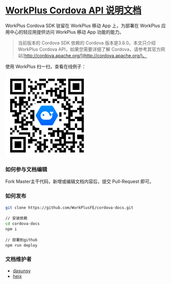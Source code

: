 # [WorkPlus Cordova API 说明文档](https://workplusfe.github.io/cordova-docs/)

WorkPlus Cordova SDK 驻留在 WorkPlus 移动 App 上，为部署在 WorkPlus 应用中心的轻应用提供访问 WorkPlus 移动 App 功能的能力。

> 当前版本的 Cordova SDK 依赖的 Cordova 版本是3.8.0。本文只介绍 WorkPlus Cordova API，如果您需要详细了解 Cordova，请参考其官方网站[http://cordova.apache.org/](http://cordova.apache.org/)。

使用 WorkPlus 扫一扫，查看在线例子：

<img src="https://github.com/WorkPlusFE/codash/blob/master/design/qr-code.png" alt="cordova example" />

### 如何参与文档编辑

Fork Master主干代码，新增或编辑文档内容后，提交 Pull-Request 即可。

### 如何发布

```bash
git clone https://github.com/WorkPlusFE/cordova-docs.git

// 安装依赖
cd cordova-docs
npm i

// 部署到github
npm run deploy
```

### 文档维护者

* [dasunsy](https://github.com/dasunsy)
* [hejx](https://github.com/hejianxian)



